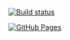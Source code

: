 [![Build status](https://ci.appveyor.com/api/projects/status/OlegKumachev/Organization-of-testing?svg=true)](https://ci.appveyor.com/project/OlegKumachev/Organization-of-testing)


[![GitHub Pages](https://img.shields.io/badge/GitHub_Pages-Link-blue)](https://olegkumachev.github.io/Organization-of-testing/)
